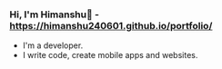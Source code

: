 ### Hi, I'm Himanshu👋 - https://himanshu240601.github.io/portfolio/

<!--
**himanshu240601/himanshu240601** is a ✨ _special_ ✨ repository because its `README.md` (this file) appears on your GitHub profile.
-->

- I'm a developer.
- I write code, create mobile apps and websites.
